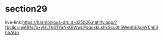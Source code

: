 # section29

live-link:https://harmonious-druid-d25b26.netlify.app/?fbclid=IwAR1s7xxyULTkG1YaNkGiWwLPsqoxkLshxScu0Ii5WedhEXdnY0hII3hhAUo
